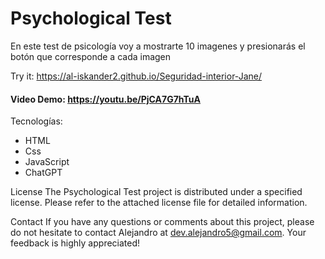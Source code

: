 # Psychological Test

En este test de psicología voy a mostrarte 10 imagenes y presionarás el botón que corresponde 
a cada imagen


Try it: https://al-iskander2.github.io/Seguridad-interior-Jane/ 


#### Video Demo:  <https://youtu.be/PjCA7G7hTuA>

Tecnologías:
- HTML
- Css
- JavaScript
- ChatGPT

License
The Psychological Test project is distributed under a specified license. Please refer to the attached license file for detailed information.

Contact
If you have any questions or comments about this project, please do not hesitate to contact Alejandro at dev.alejandro5@gmail.com. Your feedback is highly appreciated!




